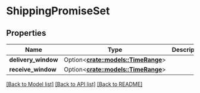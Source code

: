 # ShippingPromiseSet

## Properties

Name | Type | Description | Notes
------------ | ------------- | ------------- | -------------
**delivery_window** | Option<[**crate::models::TimeRange**](TimeRange.md)> |  | [optional]
**receive_window** | Option<[**crate::models::TimeRange**](TimeRange.md)> |  | [optional]

[[Back to Model list]](../README.md#documentation-for-models) [[Back to API list]](../README.md#documentation-for-api-endpoints) [[Back to README]](../README.md)


